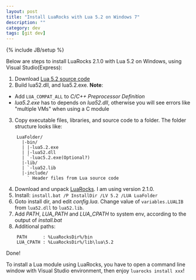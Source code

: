 ```yaml
---
layout: post
title: "Install LuaRocks with Lua 5.2 on Windows 7"
description: ""
category: dev
tags: [git dev]
---
```

{% include JB/setup %}

Below are steps to install LuaRocks 2.1.0 with Lua 5.2 on Windows, using Visual Studio(Express):

1. Download [Lua 5.2 source code](http://www.lua.org/download.html)
2. Build lua52.dll, and lua5.2.exe. **Note**:
  * Add `LUA_COMPAT_ALL` to *C/C++ Preprocessor Definition*
  * *lua5.2.exe* has to depends on *lua52.dll*, otherwise you will see errors like "multiple VMs" when using a C module
3. Copy executable files, libraries, and source code to a folder. The folder structure looks like:
```
    LuaFolder/
      |-bin/
      | |-lua5.2.exe
      | |-lua52.dll
      | `-luac5.2.exe(Optional?)
      |-lib/
      | `-lua52.lib
      |-include/
        ` Header files from Lua source code
```
4. Download and unpack [LuaRocks](http://luarocks.org/releases/). I am using version 2.1.0.
5. Install: `install.bat /P InstallDir /LV 5.2 /LUA LuaFolder`
6. Goto install dir, and edit *config.lua*. Change value of `variables.LUALIB` from `lua52.dll` to `lua52.lib`.
7. Add *PATH*, *LUA_PATH* and *LUA_CPATH* to system env, according to the output of *install.bat*
8. Additional paths:
```
    PATH      : %LuaRocksDir%/bin
    LUA_CPATH : %LuaRocksDir%/lib\lua\5.2
```

Done!

To install a Lua module using LuaRocks, you have to open a command line window with Visual Studio environment, then enjoy `luarocks install xxx`!
